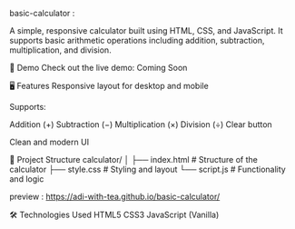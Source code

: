 basic-calculator :

A simple, responsive calculator built using HTML, CSS, and JavaScript. It supports basic arithmetic operations including addition, subtraction, multiplication, and division.

🚀 Demo
Check out the live demo: Coming Soon

🖥️ Features
Responsive layout for desktop and mobile

Supports:

Addition (+)
Subtraction (−)
Multiplication (×)
Division (÷)
Clear button

Clean and modern UI

📂 Project Structure
calculator/
│
├── index.html       # Structure of the calculator
├── style.css        # Styling and layout
└── script.js        # Functionality and logic

preview :
https://adi-with-tea.github.io/basic-calculator/


🛠️ Technologies Used
HTML5
CSS3
JavaScript (Vanilla)

